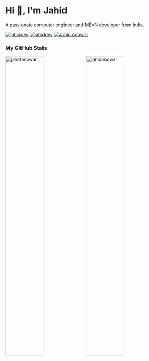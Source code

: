 <h1>Hi 👋, I'm Jahid</h1>
<p>A passionate computer engineer and MEVN developer from India.</p>

<div align="left" inline>
<span align="left"> <a href="https://twitter.com/jahiddev" target="blank"><img src="https://img.shields.io/twitter/follow/jahiddev?logo=twitter&style=for-the-badge" alt="jahiddev" /></a> </span>
<span align="left"> <a href="https://www.linkedin.com/in/jahidDev/" target="blank"><img src="https://img.shields.io/badge/LinkedIn-0077B5?style=for-the-badge&logo=linkedin&logoColor=white" alt="jahiddev" /></a> </span>
<span align="left"> <a href="https://www.instagram.com/jahiddev/" target="blank"><img src="https://img.shields.io/badge/Instagram-E4405F?style=for-the-badge&logo=instagram&logoColor=white" alt="Jahid Anowar" /></a> </span>
</div>

### My GitHub Stats
<div>
<img align="center" width="49%" src="https://github-readme-streak-stats.herokuapp.com/?user=jahidanowar&" alt="jahidanowar" />
<img align="center" width="49%"  src="https://github-readme-stats.vercel.app/api?username=jahidanowar&show_icons=true&locale=en" alt="jahidanowar" />
</div>